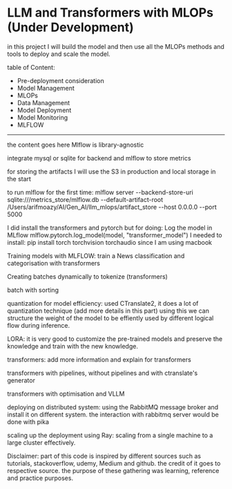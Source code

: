 # LLM and Transformers with MLOPs (Under Development)

in this project I will build the model and then use all the MLOPs methods and tools to deploy and scale the model.

table of Content:

- Pre-deployment consideration
- Model Management
- MLOPs
- Data Management
- Model Deployment
- Model Monitoring
- MLFLOW

---

the content goes here
Mlflow is library-agnostic

integrate mysql or sqlite for backend and mlflow to store metrics

for storing the artifacts I will use the S3 in production and local storage in the start

to run mlflow for the first time:
mlflow server --backend-store-uri sqlite:///metrics_store/mlflow.db --default-artifact-root /Users/arifmoazy/AI/Gen_AI/llm_mlops/artifact_store --host 0.0.0.0 --port 5000

I did install the transformers and pytorch
but for doing:
Log the model in MLflow
mlflow.pytorch.log_model(model, "transformer_model")
I needed to install:
pip install torch torchvision torchaudio
since I am using macbook

Training models with MLFLOW:
train a News classification and categorisation with transformers

Creating batches dynamically to tokenize (transformers)

batch with sorting

quantization for model efficiency:
used CTranslate2, it does a lot of quantization technique (add more details in this part)
using this we can structure the weight of the model to be effiently used by different logical flow during inference.

LORA:
it is very good to customize the pre-trained models and preserve the knowledge and train with the new knowledge.

transformers:
add more information and explain for transformers

transformers with pipelines, without pipelines and with ctranslate's generator

transformers with optimisation and VLLM

deploying on distributed system:
using the RabbitMQ message broker and install it on different system.
the interaction with rabbitmq server would be done with pika

scaling up the deployment using Ray:
scaling from a single machine to a large cluster effectively.

Disclaimer:
part of this code is inspired by different sources such as tutorials, stackoverflow, udemy, Medium and github. the credit of it goes to respective source. the purpose of these gathering was learning, reference and practice purposes.
